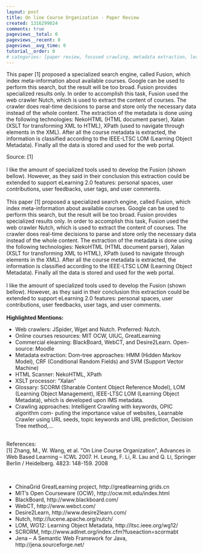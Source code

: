 ```yaml
---
layout: post
title: On line Course Organization - Paper Review
created: 1316299024
comments: true
pageviews__total: 0
pageviews__recent: 0
pageviews__avg_time: 0
tutorial__order: 0
# categories: [paper review, focused crawling, metadata extraction, learning object management, ontology, e-learning]
---
```

<p>This paper [1] proposed a specialized search engine, called Fusion, which index meta-information about available courses. Google can be used to perform this search, but the result will be too broad. Fusion provides specialized results only. In order to accomplish this task, Fusion used the web crawler Nutch, which is used to extract the content of courses. The crawler does real-time decisions to parse and store only the necessary data instead of the whole content. The extraction of the metadata is done using the following technologies: NekoHTML (HTML document parser), Xalan (XSLT for transforming XML to HTML), XPath (used to navigate through elements in the XML). After all the course metadata is extracted, the information is classified according to the IEEE-LTSC LOM (Learning Object Metadata). Finally all the data is stored and used for the web portal.</p>
<!--More-->
<div>
<!-- <img alt="architecture online course crawler" src="http://www.adrianmejiarosario.com/sites/default/files/pictures/architecture-online-course-crawler.png" style="width: 500px; height: 236px; "> -->
</div>
<div style="text-align: left; ">Source: [1]</div>
<div style="text-align: right; ">&nbsp;</div>
<div>I like the amount of specialized tools used to develop the Fusion (shown bellow). However, as they said in their conclusion this extraction could be extended to support eLearning 2.0 features: personal spaces, user contributions, user feedbacks, user tags, and user comments.</div>
<div>&nbsp;</div>
<div>
	<div>This paper [1] proposed a specialized search engine, called Fusion, which index meta-information about available courses. Google can be used to perform this search, but the result will be too broad. Fusion provides specialized results only. In order to accomplish this task, Fusion used the web crawler Nutch, which is used to extract the content of courses. The crawler does real-time decisions to parse and store only the necessary data instead of the whole content. The extraction of the metadata is done using the following technologies: NekoHTML (HTML document parser), Xalan (XSLT for transforming XML to HTML), XPath (used to navigate through elements in the XML). After all the course metadata is extracted, the information is classified according to the IEEE-LTSC LOM (Learning Object Metadata). Finally all the data is stored and used for the web portal.</div>
	<div>&nbsp;</div>
	<div>I like the amount of specialized tools used to develop the Fusion (shown bellow). However, as they said in their conclusion this extraction could be extended to support eLearning 2.0 features: personal spaces, user contributions, user feedbacks, user tags, and user comments.</div>
	<div>&nbsp;</div>
	<div><strong>Highlighted Mentions:</strong></div>
	<ul>
		<li>Web crawlers: JSpider, Wget and Nutch. Preferred: Nutch.</li>
		<li>Online courses resources: MIT OCW, UIUC, GreatLearning</li>
		<li>Commercial elearning: BlackBoard, WebCT, and Desire2Learn. Open-source: Moodle</li>
		<li>Metadata extraction: Dom-tree approaches: HMM (Hidden Markov Model), CRF (Conditional Random Fields) and SVM (Support Vector Machine)</li>
		<li>HTML Scanner: NekoHTML, XPath</li>
		<li>XSLT processor: “Xalan”</li>
		<li>Glossary: SCORM (Sharable Content Object Reference Model), LOM (Learning Object Management), IEEE-LTSC LOM (Learning Object Metadata), which is developed upon IMS metadata.</li>
		<li>Crawling approaches:&nbsp;Intelligent Crawling with keywords,&nbsp;OPIC algorithm com- puting the importance value of websites,&nbsp;Learnable Crawler using URL seeds, topic keywords and URL prediction,&nbsp;Decision Tree method,...</li>
	</ul>
	<div>&nbsp;</div>
	<div>References:</div>
	<div>[1] Zhang, M., W. Wang, et al. "On Line Course Organization", Advances in Web Based Learning – ICWL 2007. H. Leung, F. Li, R. Lau and Q. Li, Springer Berlin / Heidelberg. 4823: 148-159. 2008</div>
</div>
<p>&nbsp;</p>
<ul style="border-style: initial; border-color: initial; ">
	<li style="border-style: initial; border-color: initial; ">ChinaGrid GreatLearning project, http://greatlearning.grids.cn</li>
	<li style="border-style: initial; border-color: initial; ">MIT’s Open Courseware (OCW), http://ocw.mit.edu/index.html</li>
	<li style="border-style: initial; border-color: initial; ">BlackBoard, http://www.blackboard.com/</li>
	<li style="border-style: initial; border-color: initial; ">WebCT, http://www.webct.com/</li>
	<li style="border-style: initial; border-color: initial; ">Desire2Learn, http://www.desire2learn.com/</li>
	<li style="border-style: initial; border-color: initial; ">Nutch, http://lucene.apache.org/nutch/</li>
	<li style="border-style: initial; border-color: initial; ">LOM, WG12: Learning Object Metadata, http://ltsc.ieee.org/wg12/</li>
	<li style="border-style: initial; border-color: initial; ">SCRORM, http://www.adlnet.org/index.cfm?fuseaction=scormabt</li>
	<li style="border-style: initial; border-color: initial; ">Jena – A Semantic Web Framework for Java, http://jena.sourceforge.net/</li>
</ul>
<p>&nbsp;</p>
